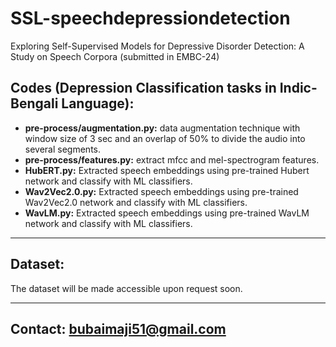 # SSL-speechdepressiondetection

Exploring Self-Supervised Models for Depressive Disorder Detection: A Study on Speech Corpora (submitted in EMBC-24)


Codes (Depression Classification tasks in Indic-Bengali Language):
---
- **pre-process/augmentation.py:** data augmentation technique with window size of 3 sec and an overlap of 50% to divide the audio into several segments.
- **pre-process/features.py:** extract mfcc and mel-spectrogram features.
-  **HubERT.py:** Extracted speech embeddings using pre-trained Hubert network and classify with ML classifiers.
-  **Wav2Vec2.0.py:** Extracted speech embeddings using pre-trained Wav2Vec2.0 network and classify with ML classifiers.
-  **WavLM.py:** Extracted speech embeddings using pre-trained WavLM network and classify with ML classifiers.

---
Dataset:
---
The dataset will be made accessible upon request soon.

-----------
Contact: bubaimaji51@gmail.com 
-----------------------
